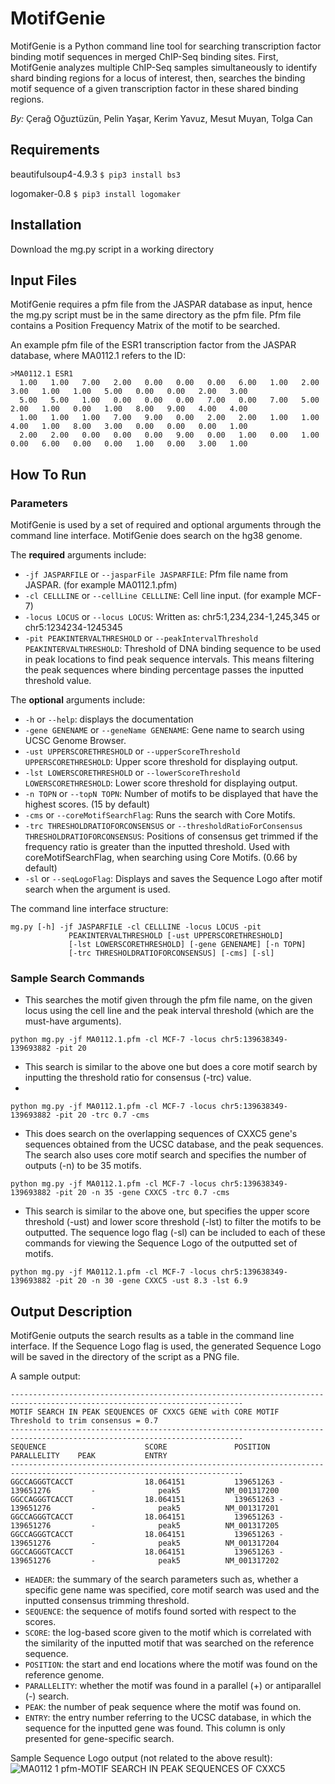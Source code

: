 # MotifGenie
MotifGenie is a Python command line tool for searching transcription factor binding motif sequences in merged ChIP-Seq binding sites. First, MotifGenie analyzes multiple ChIP-Seq samples simultaneously to identify shard binding regions for a locus of interest, then, searches the binding motif sequence of a given transcription factor in these shared binding regions.

*By:* Çerağ Oğuztüzün, Pelin Yaşar, Kerim Yavuz, Mesut Muyan, Tolga Can

## Requirements 
beautifulsoup4-4.9.3
`$ pip3 install bs3` 

logomaker-0.8 
`$ pip3 install logomaker`
## Installation  
Download the mg.py script in a working directory
## Input Files 
MotifGenie requires a pfm file from the JASPAR database as input, hence the mg.py script must be in the same directory as the pfm file. Pfm file contains a Position Frequency Matrix of the motif to be searched.

An example pfm file of the ESR1 transcription factor from the JASPAR database, where MA0112.1 refers to the ID:
```
>MA0112.1 ESR1
  1.00   1.00   7.00   2.00   0.00   0.00   0.00   6.00   1.00   2.00   3.00   1.00   1.00   5.00   0.00   0.00   2.00   3.00
  5.00   5.00   1.00   0.00   0.00   0.00   7.00   0.00   7.00   5.00   2.00   1.00   0.00   1.00   8.00   9.00   4.00   4.00
  1.00   1.00   1.00   7.00   9.00   0.00   2.00   2.00   1.00   1.00   4.00   1.00   8.00   3.00   0.00   0.00   0.00   1.00
  2.00   2.00   0.00   0.00   0.00   9.00   0.00   1.00   0.00   1.00   0.00   6.00   0.00   0.00   1.00   0.00   3.00   1.00
```
## How To Run
### Parameters
MotifGenie is used by a set of required and optional arguments through the command line interface. MotifGenie does search on the hg38 genome.

The **required** arguments include:
- `-jf JASPARFILE` or `--jasparFile JASPARFILE`: Pfm file name from JASPAR. (for example MA0112.1.pfm)
- `-cl CELLLINE` or `--cellLine CELLLINE`: Cell line input. (for example MCF-7)
- `-locus LOCUS` or `--locus LOCUS`: Written as: chr5:1,234,234-1,245,345 or chr5:1234234-1245345
- `-pit PEAKINTERVALTHRESHOLD` or `--peakIntervalThreshold PEAKINTERVALTHRESHOLD`: Threshold of DNA binding sequence to be used in peak locations to find peak sequence intervals. This means filtering the peak sequences where binding percentage passes the inputted threshold value.

The **optional** arguments include:
- `-h` or `--help`: displays the documentation
- `-gene GENENAME` or `--geneName GENENAME`: Gene name to search using UCSC Genome Browser.
- `-ust UPPERSCORETHRESHOLD` or `--upperScoreThreshold UPPERSCORETHRESHOLD`: Upper score threshold for displaying output.
- `-lst LOWERSCORETHRESHOLD` or `--lowerScoreThreshold LOWERSCORETHRESHOLD`: Lower score threshold for displaying output.
- `-n TOPN` or `--topN TOPN`: Number of motifs to be displayed that have the highest scores. (15 by default)
- `-cms` or `--coreMotifSearchFlag`: Runs the search with Core Motifs.
- `-trc THRESHOLDRATIOFORCONSENSUS` or `--thresholdRatioForConsensus THRESHOLDRATIOFORCONSENSUS`: Positions of consensus get trimmed if the frequency ratio is greater than the inputted threshold. Used with coreMotifSearchFlag, when searching using Core Motifs. (0.66 by default)
- `-sl` or `--seqLogoFlag`: Displays and saves the Sequence Logo after motif search when the argument is used.

The command line interface structure: 
```
mg.py [-h] -jf JASPARFILE -cl CELLLINE -locus LOCUS -pit
             PEAKINTERVALTHRESHOLD [-ust UPPERSCORETHRESHOLD]
             [-lst LOWERSCORETHRESHOLD] [-gene GENENAME] [-n TOPN]
             [-trc THRESHOLDRATIOFORCONSENSUS] [-cms] [-sl]
```
### Sample Search Commands
- This searches the motif given through the pfm file name, on the given locus using the cell line and the peak interval threshold (which are the must-have arguments).

`python mg.py -jf MA0112.1.pfm -cl MCF-7 -locus chr5:139638349-139693882 -pit 20`
- This search is similar to the above one but does a core motif search by inputting the threshold ratio for consensus (-trc) value.
- 
`python mg.py -jf MA0112.1.pfm -cl MCF-7 -locus chr5:139638349-139693882 -pit 20 -trc 0.7 -cms`
- This does search on the overlapping sequences of CXXC5 gene's sequences obtained from the UCSC database, and the peak sequences. The search also uses core motif search and specifies the number of outputs (-n) to be 35 motifs.

`python mg.py -jf MA0112.1.pfm -cl MCF-7 -locus chr5:139638349-139693882 -pit 20 -n 35 -gene CXXC5 -trc 0.7 -cms`
- This search is similar to the above one, but specifies the upper score threshold (-ust) and lower score threshold (-lst) to filter the motifs to be outputted. The sequence logo flag (-sl) can be included to each of these commands for viewing the Sequence Logo of the outputted set of motifs.

`python mg.py -jf MA0112.1.pfm -cl MCF-7 -locus chr5:139638349-139693882 -pit 20 -n 30 -gene CXXC5 -ust 8.3 -lst 6.9`
## Output Description 
MotifGenie outputs the search results as a table in the command line interface. If the Sequence Logo flag is used, the generated Sequence Logo will be saved in the directory of the script as a PNG file.

A sample output:
```
--------------------------------------------------------------------------------------------------------------------------
MOTIF SEARCH IN PEAK SEQUENCES OF CXXC5 GENE with CORE MOTIF
Threshold to trim consensus = 0.7
--------------------------------------------------------------------------------------------------------------------------
SEQUENCE                      SCORE               POSITION                      PARALLELITY    PEAK           ENTRY
--------------------------------------------------------------------------------------------------------------------------
GGCCAGGGTCACCT                18.064151           139651263 - 139651276         -              peak5          NM_001317200
GGCCAGGGTCACCT                18.064151           139651263 - 139651276         -              peak5          NM_001317201
GGCCAGGGTCACCT                18.064151           139651263 - 139651276         -              peak5          NM_001317205
GGCCAGGGTCACCT                18.064151           139651263 - 139651276         -              peak5          NM_001317204
GGCCAGGGTCACCT                18.064151           139651263 - 139651276         -              peak5          NM_001317202
```

- `HEADER`: the summary of the search parameters such as, whether a specific gene name was specified, core motif search was used and the inputted consensus trimming threshold.
- `SEQUENCE`: the sequence of motifs found sorted with respect to the scores.
- `SCORE`: the log-based score given to the motif which is correlated with the similarity of the inputted motif that was searched on the reference sequence.
- `POSITION`: the start and end locations where the motif was found on the reference genome.
- `PARALLELITY`: whether the motif was found in a parallel (+) or antiparallel (-) search.
- `PEAK`: the number of peak sequence where the motif was found on.
- `ENTRY`: the entry number referring to the UCSC database, in which the sequence for the inputted gene was found. This column is only presented for gene-specific search.

Sample Sequence Logo output (not related to the above result):
![MA0112 1 pfm-MOTIF SEARCH IN PEAK SEQUENCES OF CXXC5](https://user-images.githubusercontent.com/38559757/109000332-9fac6b80-76b4-11eb-97a3-3d7e2a7e1623.png)

